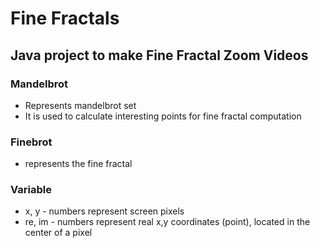 # Fine Fractals

## Java project to make Fine Fractal Zoom Videos

###


### Mandelbrot 
- Represents mandelbrot set
- It is used to calculate interesting points for fine fractal computation

### Finebrot
 - represents the fine fractal

### Variable
- x, y    - numbers represent screen pixels
- re, im  - numbers represent real x,y coordinates (point), located in the center of a pixel
